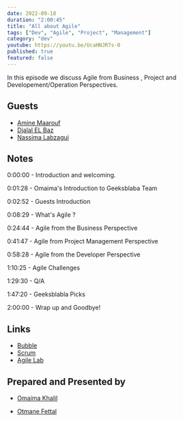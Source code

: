 ```yaml
---
date: 2022-09-18
duration: "2:00:45"
title: "All about Agile"
tags: ["Dev", "Agile", "Project", "Management"]
category: "dev"
youtube: https://youtu.be/UcaHNJR7s-0
published: true
featured: false
---
```


In this episode we discuss Agile from Business , Project and Developement/Operation Perspectives.

## Guests

- [Amine Maarouf](https://twitter.com/a_maaarouf)
- [Djalal EL Baz](https://twitter.com/enlamp)
- [Nassima Labzagui](https://www.linkedin.com/in/nassima-labzagui-m-eng-40b22615a)

## Notes

0:00:00 - Introduction and welcoming.

0:01:28 - Omaima's Introduction to Geeksblaba Team

0:02:52 - Guests Introduction

0:08:29 - What's Agile ?

0:24:44 - Agile from the Business Perspective

0:41:47 - Agile from Project Management Perspective

0:58:28 - Agile from the Developer Perspective

1:10:25 - Agile Challenges

1:29:30 - Q/A

1:47:20 - Geeksblabla Picks

2:00:00 - Wrap up and Goodbye!

## Links

- [Bubble](https://bubble.io)
- [Scrum](https://​scrum.org)
- [Agile Lab](https://agilelab.de/blog)

## Prepared and Presented by

- [Omaima Khalil](https://twitter.com/BadQuinn3)

- [Otmane Fettal](https://twitter.com/ofettal)
